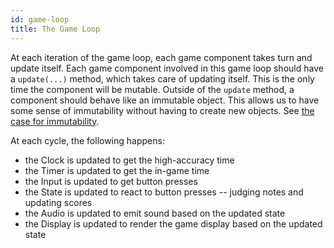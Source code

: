 ```yaml
---
id: game-loop
title: The Game Loop
---
```


At each iteration of the game loop, each game component takes turn and
update itself.  Each game component involved in this game loop should
have a `update(...)` method, which takes care of updating itself.
This is the only time the component will be mutable.
Outside of the `update` method, a component should behave like an
immutable object.  This allows us to have some sense of immutability
without having to create new objects. See [the case for immutability](https://github.com/facebook/immutable-js/blob/d8d189ae7ea8965fee2ecc7320ebdc55e83eb6a1/README.md#the-case-for-immutability).

At each cycle, the following happens:

- the Clock is updated to get the high-accuracy time
- the Timer is updated to get the in-game time
- the Input is updated to get button presses
- the State is updated to react to button presses -- judging notes and
  updating scores
- the Audio is updated to emit sound based on the updated state
- the Display is updated to render the game display based on the updated
  state
